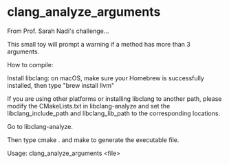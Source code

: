 # clang_analyze_arguments

From Prof. Sarah Nadi's challenge... 

This small toy will prompt a warning if a method has more than 3 arguments. 

How to compile:

Install libclang: on macOS, make sure your Homebrew is successfully installed, then type "brew install llvm"

If you are using other platforms or installing libclang to another path, please modify the CMakeLists.txt in libclang-analyze and set the libclang_include_path and libclang_lib_path to the corresponding locations.

Go to libclang-analyze.

Then type cmake . and make to generate the executable file.

Usage: clang_analyze_arguments \<file\>

